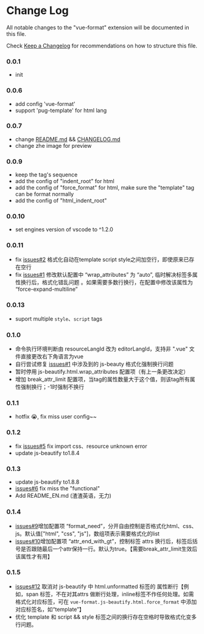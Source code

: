 # Change Log
All notable changes to the "vue-format" extension will be documented in this file.

Check [Keep a Changelog](http://keepachangelog.com/) for recommendations on how to structure this file.

### 0.0.1
- init

### 0.0.6
- add config 'vue-format'
- support 'pug-template' for html lang

### 0.0.7
- change [README.md](https://github.com/win7killer/vue-format/blob/master/README.md) && [CHANGELOG.md](https://github.com/win7killer/vue-format/blob/master/CHANGELOG.md)
- change zhe image for preview

### 0.0.9
- keep the tag's sequence
- add the config of "indent_root" for html
- add the config of "force_format" for html, make sure the "template" tag can be format normally
- add the config of "html_indent_root"

### 0.0.10
- set engines version of vscode to ^1.2.0

### 0.0.11
- fix [issues#2](https://github.com/win7killer/vue-format/issues/2) 格式化自动在template script style之间加空行，即使原来已存在空行
- fix [issues#1](https://github.com/win7killer/vue-format/issues/1) 修改默认配置中 “wrap_attributes” 为 “auto”, 临时解决标签多属性换行后，格式化错乱问题 。如果需要多数行换行，在配置中修改该属性为 “force-expand-multiline”

### 0.0.13
- suport multiple `style`、`script` tags

### 0.1.0
- 命令执行环境判断由 resourceLangId 改为 editorLangId，支持非 ".vue" 文件直接更改右下角语言为vue
- 自行尝试修复 [issues#1](https://github.com/win7killer/vue-format/issues/1) 中涉及到的 js-beauty 格式化强制换行问题
- 暂时停用 js-beautify.html.wrap_attributes 配置项（有上一条更改决定）
- 增加 break_attr_limit 配置项，当tag的属性数量大于这个值，则该tag所有属性强制换行；-1时强制不换行

### 0.1.1
- hotfix 😭, fix miss user config~~

### 0.1.2
- fix [issues#5](https://github.com/win7killer/vue-format/issues/5) fix import css、resource unknown error
- update js-beautify to1.8.4

### 0.1.3
- update js-beautify to1.8.8
- [issues#6](https://github.com/win7killer/vue-format/issues/5) fix miss the "functional"
- Add README_EN.md (渣渣英语，无力)

### 0.1.4
- [issues#9](https://github.com/win7killer/vue-format/issues/9)增加配置项 “format_need”，分开自由控制是否格式化html、css、js。默认值["html", "css", "js"]，数组项表示需要格式化的list
- [issues#10](https://github.com/win7killer/vue-format/issues/10)增加配置项 “attr_end_with_gt”，控制标签 attrs 换行后，标签后括号是否跟随最后一个attr保持一行。默认为true。【需要break_attr_limit生效后该属性才有用】

### 0.1.5
- [issues#12](https://github.com/win7killer/vue-format/issues/12) 取消对 js-beautify 中 html.unformatted 标签的 属性断行【例如，span 标签，不在对其attrs 做断行处理，inline标签不作任何处理。如需格式化对应标签，可在 `vue-format.js-beautify.html.force_format` 中添加对应标签名，如“template”】
- 优化 template 和 script && style 标签之间的换行存在空格时导致格式化变多行问题。

